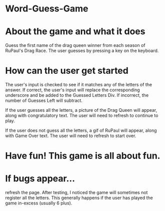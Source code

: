 # Word-Guess-Game

# About the game and what it does

Guess the first name of the drag queen winner from each season of RuPaul's Drag Race.
The user guesses by pressing a key on the keyboard. 

# How can the user get started

The user's input is checked to see if it matches any of the letters of the answer. 
If correct, the user's input will replace the corresponding underscore and be added 
to the Guessed Letters Div. If incorrect, the number of Guesses Left will subtract. 

If the user guesses all the letters, a picture of the Drag Queen will appear, along with 
congratulatory text. The user will need to refresh to continue to play.

If the user does not guess all the letters, a gif of RuPaul will appear, along with Game
Over text. The user will need to refresh to start over. 

# Have fun! This game is all about fun. 

# If bugs appear...
refresh the page. After testing, I noticed the game will sometimes not register all the letters. 
This generally happens if the user has played the game in-excess (usually 6 plus). 
